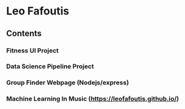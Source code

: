 # Leo Fafoutis
## Contents
### Fitness UI Project
### Data Science Pipeline Project
### Group Finder Webpage (Nodejs/express)
### Machine Learning In Music  (https://leofafoutis.github.io/)


